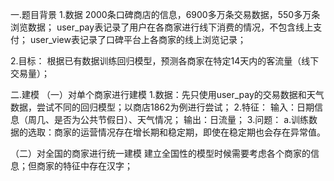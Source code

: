 一.题目背景
1.数据
2000条口碑商店的信息，6900多万条交易数据，550多万条浏览数据；
user_pay表记录了用户在各商家进行线下消费的情况，不包含线上支付；
user_view表记录了口碑平台上各商家的线上浏览记录；

2.目标：
根据已有数据训练回归模型，预测各商家在特定14天内的客流量（线下交易量）；

二.建模
（一）对单个商家进行建模
1.数据：先只使用user_pay的交易数据和天气数据，尝试不同的回归模型；以商店1862为例进行尝试；
2.特征：
输入：日期信息（周几、是否为公共节假日）、天气情况；
输出：日流量；
3.问题：
a.训练数据的选取：商家的运营情况存在增长期和稳定期，即使在稳定期也会存在异常值。


（二）对全国的商家进行统一建模
建立全国性的模型时候需要考虑各个商家的信息；但商家的特征中存在汉字；
